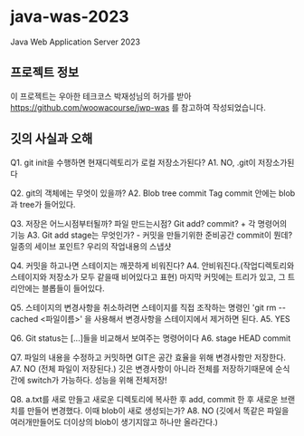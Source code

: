 # java-was-2023

Java Web Application Server 2023

## 프로젝트 정보 

이 프로젝트는 우아한 테크코스 박재성님의 허가를 받아 https://github.com/woowacourse/jwp-was 
를 참고하여 작성되었습니다.

## 깃의 사실과 오해
Q1. git init을 수행하면 현재디렉토리가 로컬 저장소가된다?
A1. NO, .git이 저장소가된다

Q2. git의 객체에는 무엇이 있을까?
A2. Blob tree commit Tag
commit 안에는 blob과 tree가 들어있다.

Q3. 저장은 어느시점부터될까? 파일 만드는시점? Git add? commit? + 각 명령어의 기능
A3. Git add 
stage는 무엇인가? - 커밋을 만들기위한 준비공간
commit이 뭔데? 일종의 세이브 포인트? 우리의 작업내용의 스냅샷

Q4. 커밋을 하고나면 스테이지는 깨끗하게 비워진다?
A4. 안비워진다.(작업디렉토리와 스테이지와 저장소가 모두 같을때 비어있다고 표현)
마지막 커밋에는 트리가 있고, 그 트리안에는 블롭들이 들어있다.

Q5. 스테이지의 변경사항을 취소하려면 스테이지를 직접 조작하는 명령인 'git rm --cached <파일이름>' 을 사용해서 변경사항을 스테이지에서 제거하면 된다.
A5. YES

Q6. Git status는 [...]들을 비교해서 보여주는 명령어이다
A6. stage HEAD commit

Q7. 파일의 내용을 수정하고 커밋하면 GIT은 공간 효율을 위해 변경사항만 저장한다.
A7. NO (전체 파일이 저장된다.)
깃은 변경사항이 아니라 전체를 저장하기때문에 순식간에 switch가 가능하다. 성능을 위해 전체저장!

Q8. a.txt를 새로 만들고 새로운 디렉토리에 복사한 후 add, commit 한 후 새로운 브랜치를 만들어 변경했다. 이때 blob이 새로 생성되는가?
A8. NO (깃에서 똑같은 파일을 여러개만들어도 더이상의 blob이 생기지않고 하나만 올라간다.)
